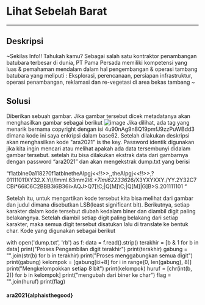 # Lihat Sebelah Barat
---
## Deskripsi
~Sekilas Info!! Tahukah kamu? Sebagai salah satu kontraktor penambangan batubara terbesar di dunia, PT Pama Persada memiliki kompetensi yang luas & pemahaman mendalam dalam hal pengembangan & operasi tambang batubara yang meliputi : Eksplorasi, perencanaan, persiapan infrastruktur, operasi penambangan, reklamasi dan re-vegetasi di area bekas tambang ~
## Solusi
Diberikan sebuah gambar. Jika gambar tersebut dicek metadatanya akan menghasilkan gambar sebagai berikut
![image](https://user-images.githubusercontent.com/50267676/112207555-da6cd980-8c49-11eb-85ff-d4d21ee3c53d.png)
Jika dilihat, ada tag yang menarik bernama copyright dengan isi 4u90nAg9n8Q19pmfJ9zzPuWBdd3 dimana kode ini saya enkripsi dalam base62. Setelah dilakukan deskripsi akan menghasilkan kode "ara2021" is the key. Password identik digunakan jika kita ingin mencari atau melihat apakah ada data tersembunyi didalam gambar tersebut. setelah itu bisa dilakukan ekstrak data dari gambarnya dengan password “ara2021” dan akan mengekstrak dump.txt yang berisi 

“f1atblne0a1182?0f1atblnetheAlpgj<<!!>>,,theAlpgj<<!!>>,?01111011XY32.X.Yl//lmml.63mm2*l6.+7lml622336*26/X3YXYXXY./YY.2Y32C7CBi*66iC6C2BBB3i6B36i>AQJ>Q7[\C;|Q[M]\C;|Q[M]|G]B>S.201111101 “

Setelah itu, untuk mengartikan kode tersebut kita bisa melihat dari gambar dan judul dimana disebutkan LSB(least significant bit).  Berikutnya, setiap karakter dalam kode tersebut diubah kedalam biner dan diambil digit paling belakangnya. Setelah diambil setiap digit paling belakang dari setiap karakter, maka semua digit tersebut disatukan lalu di translate ke bentuk char. Kode yang digunakan sebagai berikut

with open('dump.txt', 'rb') as f:
    data = f.read().strip()
terakhir = [b & 1 for b in data]
print("Proses Pengambilan digit terakhir")
print(terakhir)
gabung = "".join(str(b) for b in terakhir)
print("Proses menggabungkan semua digit")
print(gabung)
kelompok = [gabung[i:i+8] for i in range(0, len(gabung), 8)]
print("Mengkelompokkan setiap 8 bit")
print(kelompok)
huruf = [chr(int(b, 2)) for b in kelompok]
print("mengubah dari biner ke char")
flag = "".join(huruf)
print(flag)

#### ara2021{alphaisthegood}
